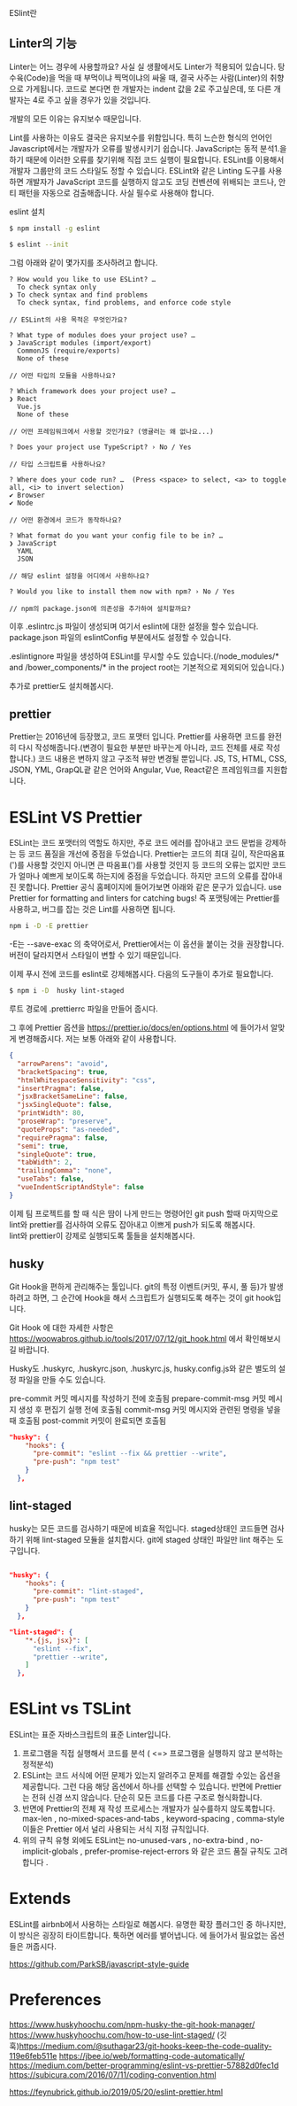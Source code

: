 ESlint란

## Linter의 기능
Linter는 어느 경우에 사용할까요? 사실 실 생활에서도 Linter가 적용되어 있습니다. 
탕수육(Code)을 먹을 때 부먹이냐 찍먹이냐의 싸울 때, 결국 사주는 사람(Linter)의 취향으로 가게됩니다. 
코드로 본다면 한 개발자는 indent 값을 2로 주고싶은데, 또 다른 개발자는 4로 주고 싶을 경우가 있을 것입니다.

개발의 모든 이유는 유지보수 때문입니다.

Lint를 사용하는 이유도 결국은 유지보수를 위함입니다.
특히 느슨한 형식의 언어인 Javascript에서는 개발자가 오류를 발생시키기 쉽습니다. 
JavaScript는 동적 분석1.을 하기 때문에 이러한 오류를 찾기위해 직접 코드 실행이 필요합니다.
ESLint를 이용해서 개발자 그룹만의 코드 스타일도 정할 수 있습니다.
ESLint와 같은 Linting 도구를 사용하면 개발자가 JavaScript 코드를 실행하지 않고도 코딩 컨벤션에 위배되는 코드나, 안티 패턴을 자동으로 검출해줍니다.
사실 필수로 사용해야 합니다.
 
eslint 설치

```bash
$ npm install -g eslint
```

```bash
$ eslint --init
```

그럼 아래와 같이 몇가지를 조사하려고 합니다.
```
? How would you like to use ESLint? … 
  To check syntax only
❯ To check syntax and find problems
  To check syntax, find problems, and enforce code style

// ESLint의 사용 목적은 무엇인가요?

? What type of modules does your project use? … 
❯ JavaScript modules (import/export)
  CommonJS (require/exports)
  None of these

// 어떤 타입의 모듈을 사용하나요?

? Which framework does your project use? …  
❯ React
  Vue.js
  None of these

// 어떤 프레임워크에서 사용할 것인가요? (앵귤러는 왜 없나요...)

? Does your project use TypeScript? › No / Yes

// 타입 스크립트를 사용하나요?

? Where does your code run? …  (Press <space> to select, <a> to toggle all, <i> to invert selection)
✔ Browser
✔ Node

// 어떤 환경에서 코드가 동작하나요?

? What format do you want your config file to be in? … 
❯ JavaScript
  YAML
  JSON

// 해당 eslint 설정을 어디에서 사용하나요? 

? Would you like to install them now with npm? › No / Yes

// npm의 package.json에 의존성을 추가하여 설치할까요?
```

이후 .eslintrc.js 파일이 생성되며 여기서 eslint에 대한 설정을 할수 있습니다.
package.json 파일의 eslintConfig 부분에서도 설정할 수 있습니다. 


.eslintignore 파일을 생성하여 ESLint를 무시할 수도 있습니다.(/node_modules/* and /bower_components/* in the project root는 기본적으로 제외되어 있습니다.)

추가로 prettier도 설치해봅시다.


## prettier
Prettier는 2016년에 등장했고, 코드 포맷터 입니다. Prettier를 사용하면 코드를 완전히 다시 작성해줍니다.(변경이 필요한 부분만 바꾸는게 아니라, 코드 전체를 새로 작성 합니다.) 코드 내용은 변하지 않고 구조적 뷰만 변경될 뿐입니다.
JS, TS, HTML, CSS, JSON, YML, GrapQL괕 같은 언어와 Angular, Vue, React같은 프레임워크를 지원합니다. 

# ESLint VS Prettier
ESLint는 코드 포맷터의 역할도 하지만, 주로 코드 에러를 잡아내고 코드 문법을 강제하는 등 코드 품질을 개선에 중점을 두었습니다.
Prettier는 코드의 최대 길이, 작은따옴표(')를 사용할 것인지 아니면 큰 따옴표(')를 사용할 것인지 등 코드의 오류는 없지만 코드가 얼마나 예쁘게 보이도록 하는지에 중점을 두었습니다. 하지만 코드의 오류를 잡아내진 못합니다.
Prettier 공식 홈페이지에 들어가보면 아래와 같은 문구가 있습니다.
use Prettier for formatting and linters for catching bugs!
즉 포맷팅에는 Prettier를 사용하고, 버그를 잡는 것은 Lint를 사용하면 됩니다.
 
```bash
npm i -D -E prettier
```

-E는 --save-exac 의 축약어로서, Prettier에서는 이 옵션을 붙이는 것을 권장합니다. 버전이 달라지면서 스타일이 변할 수 있기 때문입니다.

이제 푸시 전에 코드를 eslint로 강제해봅시다.
다음의 도구들이 추가로 필요합니다.

```bash
$ npm i -D  husky lint-staged
```

루트 경로에 .prettierrc 파일을 만들어 줍시다.

그 후에 Prettier 옵션을 https://prettier.io/docs/en/options.html 에 들어가서 알맞게 변경해줍시다. 저는 보통 아래와 같이 사용합니다.

```json
{
  "arrowParens": "avoid",
  "bracketSpacing": true,
  "htmlWhitespaceSensitivity": "css",
  "insertPragma": false,
  "jsxBracketSameLine": false,
  "jsxSingleQuote": false,
  "printWidth": 80,
  "proseWrap": "preserve",
  "quoteProps": "as-needed",
  "requirePragma": false,
  "semi": true,
  "singleQuote": true,
  "tabWidth": 2,
  "trailingComma": "none",
  "useTabs": false,
  "vueIndentScriptAndStyle": false
}
```

이제 팀 프로젝트를 할 때 식은 땀이 나게 만드는 명령어인 git push 할때 마지막으로 lint와 prettier를 검사하여 오류도 잡아내고 이쁘게 push가 되도록 해봅시다.  
lint와 prettier이 강제로 실행되도록 툴들을 설치해봅시다.

## husky
Git Hook을 편하게 관리해주는 툴입니다.
git의 특정 이벤트(커밋, 푸시, 풀 등)가 발생하려고 하면, 그 순간에 Hook을 해서 스크립트가 실행되도록 해주는 것이 git hook입니다.

Git Hook 에 대한 자세한 사항은 https://woowabros.github.io/tools/2017/07/12/git_hook.html 에서 확인해보시길 바랍니다.  

Husky도 .huskyrc, .huskyrc.json, .huskyrc.js, husky.config.js와 같은 별도의 설정 파일을 만들 수도 있습니다.

pre-commit 커밋 메시지를 작성하기 전에 호출됨
prepare-commit-msg 커밋 메시지 생성 후 편집기 실행 전에 호출됨
commit-msg 커밋 메시지와 관련된 명령을 넣을 때 호출됨
post-commit 커밋이 완료되면 호출됨

```json
"husky": {
    "hooks": {
      "pre-commit": "eslint --fix && prettier --write",
      "pre-push": "npm test"
    }
  },
```

## lint-staged
husky는 모든 코드를 검사하기 때문에 비효율 적입니다. staged상태인 코드들면 검사하기 위해 lint-staged 모듈을 설치합시다. 
git에 staged 상태인 파일만 lint 해주는 도구입니다.

```json

"husky": {
    "hooks": {
      "pre-commit": "lint-staged",
      "pre-push": "npm test"
    }
  },

"lint-staged": {
    "*.{js, jsx}": [
      "eslint --fix",
      "prettier --write",
    ]
  },
``` 

# ESLint vs TSLint
ESLint는 표준 자바스크립트의 표준 Linter입니다. 
1. 프로그램을 직접 실행해서 코드를 분석 ( <=> 프로그램을 실행하지 않고 분석하는 정적분석)
2. ESLint는 코드 서식에 어떤 문제가 있는지 알려주고 문제를 해결할 수있는 옵션을 제공합니다. 그런 다음 해당 옵션에서 하나를 선택할 수 있습니다. 반면에 Prettier 는 전혀 신경 쓰지 않습니다. 단순히 모든 코드를 다른 구조로 형식화합니다.
3. 반면에 Prettier의 전체 재 작성 프로세스는 개발자가 실수를하지 않도록합니다. max-len , no-mixed-spaces-and-tabs , keyword-spacing , comma-style 이들은 Prettier 에서 널리 사용되는 서식 지정 규칙입니다.
4. 위의 규칙 유형 외에도 ESLint는 no-unused-vars , no-extra-bind , no-implicit-globals , prefer-promise-reject-errors 와 같은 코드 품질 규칙도 고려 합니다 .


# Extends 

ESLint를 airbnb에서 사용하는 스타일로 해봅시다. 유명한 확장 플러그인 중 하나지만, 이 방식은 굉장히 타이트합니다. 툭하면 에러를 뱉어냅니다.
 에 들어가서 필요없는 옵션들은 꺼줍시다. 

https://github.com/ParkSB/javascript-style-guide


# Preferences
https://www.huskyhoochu.com/npm-husky-the-git-hook-manager/
https://www.huskyhoochu.com/how-to-use-lint-staged/
(깃 훅)https://medium.com/@suthagar23/git-hooks-keep-the-code-quality-119e6feb511e
https://jbee.io/web/formatting-code-automatically/
https://medium.com/better-programming/eslint-vs-prettier-57882d0fec1d
https://subicura.com/2016/07/11/coding-convention.html

https://feynubrick.github.io/2019/05/20/eslint-prettier.html
